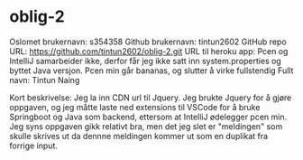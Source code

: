 # oblig-2
Oslomet brukernavn: s354358
Github brukernavn: tintun2602
GitHub repo URL: https://github.com/tintun2602/oblig-2.git
URL til heroku app: Pcen og IntelliJ samarbeider ikke, derfor får jeg ikke satt inn system.properties og byttet Java versjon. Pcen min går bananas, og slutter å virke fullstendig 
Fullt navn: Tintun Naing 

Kort beskrivelse: 
Jeg la inn CDN url til Jquery. 
Jeg brukte Jquery for å gjøre oppgaven, og jeg måtte laste ned extensions til VSCode 
for å bruke Springboot og Java som backend, ettersom at IntelliJ ødelegger pcen min. 
Jeg syns oppgaven gikk relativt bra, men det jeg slet er "meldingen" som skulle skrives ut
da dennne meldingen kommer ut som en duplikat fra forrige input. 




